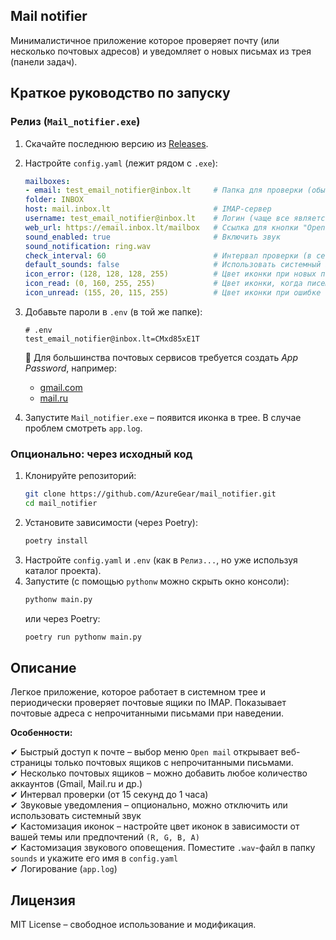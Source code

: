 ## Mail notifier  
Минималистичное приложение которое проверяет почту (или несколько почтовых адресов) и уведомляет о новых письмах из трея (панели задач).

## Краткое руководство по запуску

### Релиз (`Mail_notifier.exe`)

1. Скачайте последнюю версию из [Releases](https://github.com/AzureGear/mail_notifier/releases).  
2. Настройте `config.yaml` (лежит рядом с `.exe`):  
    
    ```yaml
    mailboxes:
    - email: test_email_notifier@inbox.lt     # Папка для проверки (обычно INBOX)
    folder: INBOX 
    host: mail.inbox.lt                       # IMAP-сервер
    username: test_email_notifier@inbox.lt    # Логин (чаще все является email'ом)
    web_url: https://email.inbox.lt/mailbox   # Ссылка для кнопки "Open Mail"
    sound_enabled: true                       # Включить звук
    sound_notification: ring.wav              
    check_interval: 60                        # Интервал проверки (в секундах)
    default_sounds: false                     # Использовать системный звук вместо ring.wav
    icon_error: (128, 128, 128, 255)          # Цвет иконки при новых письмах (R,G,B,A)
    icon_read: (0, 160, 255, 255)             # Цвет иконки, когда писем нет
    icon_unread: (155, 20, 115, 255)          # Цвет иконки при ошибке
    ```

3. Добавьте пароли в `.env` (в той же папке):  
    
    ```
    # .env
    test_email_notifier@inbox.lt=CMxd85xE1T
    ```

    🔐 Для большинства почтовых сервисов требуется создать *App Password*, например:
    - [gmail.com](https://myaccount.google.com/apppasswords)  
    - [mail.ru](https://help.mail.ru/mail/security/protection/external)  

4. Запустите `Mail_notifier.exe` – появится иконка в трее.  В случае проблем смотреть `app.log`.

### Опционально: через исходный код
1. Клонируйте репозиторий:  
    ```sh
    git clone https://github.com/AzureGear/mail_notifier.git
    cd mail_notifier
    ```
2. Установите зависимости (через Poetry):  
    ```sh
    poetry install
    ```
3. Настройте `config.yaml` и `.env` (как в `Релиз...`, но уже используя каталог проекта).  
4. Запустите (с помощью `pythonw` можно скрыть окно консоли):  
    ```sh
    pythonw main.py
    ```
   или через Poetry:  
    ```sh
    poetry run pythonw main.py
    ```

## Описание
Легкое приложение, которое работает в системном трее и периодически проверяет почтовые ящики по IMAP. Показывает почтовые адреса с непрочитанными письмами при наведении.   

**Особенности:**

✔ Быстрый доступ к почте – выбор меню `Open mail` открывает веб-страницы только почтовых ящиков с непрочитанными письмами.  
✔ Несколько почтовых ящиков – можно добавить любое количество аккаунтов (Gmail, Mail.ru и др.)  
✔ Интервал проверки (от 15 секунд до 1 часа)  
✔ Звуковые уведомления – опционально, можно отключить или использовать системный звук  
✔ Кастомизация иконок – настройте цвет иконок в зависимости от вашей темы или предпочтений `(R, G, B, A)`  
✔ Кастомизация звукового оповещения. Поместите `.wav`-файл в папку `sounds` и укажите его имя в `config.yaml`  
✔ Логирование (`app.log`)   


## Лицензия  
MIT License – свободное использование и модификация.
